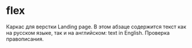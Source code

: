 # flex
Каркас для верстки Landing page.
В этом абзаце содержится текст как на русском языке, так и на английском: text in English.
Проверка правописания.
